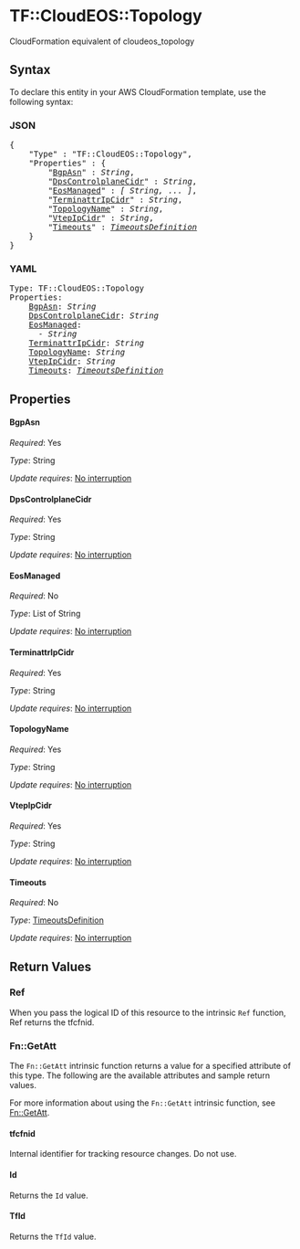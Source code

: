 # TF::CloudEOS::Topology

CloudFormation equivalent of cloudeos_topology

## Syntax

To declare this entity in your AWS CloudFormation template, use the following syntax:

### JSON

<pre>
{
    "Type" : "TF::CloudEOS::Topology",
    "Properties" : {
        "<a href="#bgpasn" title="BgpAsn">BgpAsn</a>" : <i>String</i>,
        "<a href="#dpscontrolplanecidr" title="DpsControlplaneCidr">DpsControlplaneCidr</a>" : <i>String</i>,
        "<a href="#eosmanaged" title="EosManaged">EosManaged</a>" : <i>[ String, ... ]</i>,
        "<a href="#terminattripcidr" title="TerminattrIpCidr">TerminattrIpCidr</a>" : <i>String</i>,
        "<a href="#topologyname" title="TopologyName">TopologyName</a>" : <i>String</i>,
        "<a href="#vtepipcidr" title="VtepIpCidr">VtepIpCidr</a>" : <i>String</i>,
        "<a href="#timeouts" title="Timeouts">Timeouts</a>" : <i><a href="timeoutsdefinition.md">TimeoutsDefinition</a></i>
    }
}
</pre>

### YAML

<pre>
Type: TF::CloudEOS::Topology
Properties:
    <a href="#bgpasn" title="BgpAsn">BgpAsn</a>: <i>String</i>
    <a href="#dpscontrolplanecidr" title="DpsControlplaneCidr">DpsControlplaneCidr</a>: <i>String</i>
    <a href="#eosmanaged" title="EosManaged">EosManaged</a>: <i>
      - String</i>
    <a href="#terminattripcidr" title="TerminattrIpCidr">TerminattrIpCidr</a>: <i>String</i>
    <a href="#topologyname" title="TopologyName">TopologyName</a>: <i>String</i>
    <a href="#vtepipcidr" title="VtepIpCidr">VtepIpCidr</a>: <i>String</i>
    <a href="#timeouts" title="Timeouts">Timeouts</a>: <i><a href="timeoutsdefinition.md">TimeoutsDefinition</a></i>
</pre>

## Properties

#### BgpAsn

_Required_: Yes

_Type_: String

_Update requires_: [No interruption](https://docs.aws.amazon.com/AWSCloudFormation/latest/UserGuide/using-cfn-updating-stacks-update-behaviors.html#update-no-interrupt)

#### DpsControlplaneCidr

_Required_: Yes

_Type_: String

_Update requires_: [No interruption](https://docs.aws.amazon.com/AWSCloudFormation/latest/UserGuide/using-cfn-updating-stacks-update-behaviors.html#update-no-interrupt)

#### EosManaged

_Required_: No

_Type_: List of String

_Update requires_: [No interruption](https://docs.aws.amazon.com/AWSCloudFormation/latest/UserGuide/using-cfn-updating-stacks-update-behaviors.html#update-no-interrupt)

#### TerminattrIpCidr

_Required_: Yes

_Type_: String

_Update requires_: [No interruption](https://docs.aws.amazon.com/AWSCloudFormation/latest/UserGuide/using-cfn-updating-stacks-update-behaviors.html#update-no-interrupt)

#### TopologyName

_Required_: Yes

_Type_: String

_Update requires_: [No interruption](https://docs.aws.amazon.com/AWSCloudFormation/latest/UserGuide/using-cfn-updating-stacks-update-behaviors.html#update-no-interrupt)

#### VtepIpCidr

_Required_: Yes

_Type_: String

_Update requires_: [No interruption](https://docs.aws.amazon.com/AWSCloudFormation/latest/UserGuide/using-cfn-updating-stacks-update-behaviors.html#update-no-interrupt)

#### Timeouts

_Required_: No

_Type_: <a href="timeoutsdefinition.md">TimeoutsDefinition</a>

_Update requires_: [No interruption](https://docs.aws.amazon.com/AWSCloudFormation/latest/UserGuide/using-cfn-updating-stacks-update-behaviors.html#update-no-interrupt)

## Return Values

### Ref

When you pass the logical ID of this resource to the intrinsic `Ref` function, Ref returns the tfcfnid.

### Fn::GetAtt

The `Fn::GetAtt` intrinsic function returns a value for a specified attribute of this type. The following are the available attributes and sample return values.

For more information about using the `Fn::GetAtt` intrinsic function, see [Fn::GetAtt](https://docs.aws.amazon.com/AWSCloudFormation/latest/UserGuide/intrinsic-function-reference-getatt.html).

#### tfcfnid

Internal identifier for tracking resource changes. Do not use.

#### Id

Returns the <code>Id</code> value.

#### TfId

Returns the <code>TfId</code> value.

